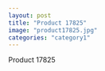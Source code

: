 ```yaml
---
layout: post
title: "Product 17825"
image: "product17825.jpg"
categories: "category1"
---
```

Product 17825
